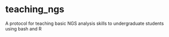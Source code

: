 # teaching_ngs
A protocol for teaching basic NGS analysis skills to undergraduate students using bash and R

